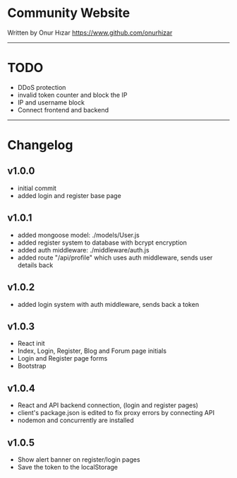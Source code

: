 # Community Website
Written by Onur Hızar
https://www.github.com/onurhizar


- - -

# TODO
- DDoS protection
- invalid token counter and block the IP
- IP and username block
- Connect frontend and backend

- - -

# Changelog

## v1.0.0
- initial commit
- added login and register base page

## v1.0.1
- added mongoose model: ./models/User.js
- added register system to database with bcrypt encryption
- added auth middleware: ./middleware/auth.js
- added route "/api/profile" which uses auth middleware, sends user details back

## v1.0.2
- added login system with auth middleware, sends back a token

## v1.0.3
- React init
- Index, Login, Register, Blog and Forum page initials
- Login and Register page forms
- Bootstrap

## v1.0.4
- React and API backend connection, (login and register pages)
- client's package.json is edited to fix proxy errors by connecting API
- nodemon and concurrently are installed

## v1.0.5
- Show alert banner on register/login pages
- Save the token to the localStorage
